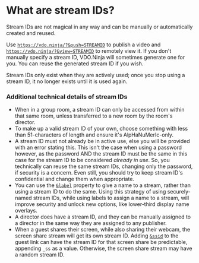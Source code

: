 # What are stream IDs?

Stream IDs are not magical in any way and can be manually or automatically created and reused.

Use [`https://vdo.ninja/?&push=STREAMID`](https://vdo.ninja/?\&push=STREAMID) to publish a video and [`https://vdo.ninja/?&view=STREAMID`](https://vdo.ninja/?\&view=STREAMID) to remotely view it. If you don't manually specify a stream ID, VDO.Ninja will sometimes generate one for you. You can reuse the generated stream ID if you wish.

Stream IDs only exist when they are actively used; once you stop using a stream ID, it no longer exists until it is used again.

### Additional technical details of stream IDs

* When in a group room, a stream ID can only be accessed from within that same room, unless transferred to a new room by the room's director.
* To make up a valid stream ID of your own, choose something with less than 51-characters of length and ensure it's AlpHaNuMerIc-only.
* A stream ID must not already be in active use, else you will be provided with an error stating this. This isn't the case when using a password however, as the password AND the stream ID must be the same in this case for the stream ID to be considered _already in use_. So, you technically can reuse the same stream IDs, changing only the password, if security is a concern. Even still, you should try to keep stream ID's confidential and change them when appropriate.
* You can use the [`&label`](../general-settings/label.md) property to give a name to a stream, rather than using a stream ID to do the same. Using this strategy of using securely-named stream IDs, while using labels to assign a name to a stream, will improve security and unlock new options, like lower-third display name overlays.
* A director does have a stream ID, and they can be manually assigned to a director in the same way they are assigned to any publisher.
* When a guest shares their screen, while also sharing their webcam, the screen share stream will get its own stream ID. Adding [`&ssid`](../source-settings/screenshareid.md) to the guest link can have the stream ID for that screen share be predictable, appending `_ss` as a value. Otherwise, the screen share stream may have a random stream ID.
